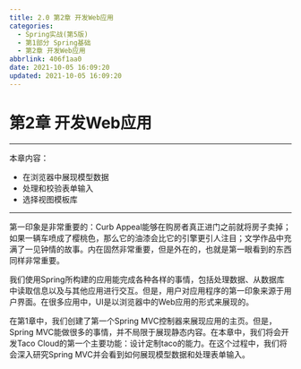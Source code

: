 ```yaml
---
title: 2.0 第2章 开发Web应用
categories:
  - Spring实战(第5版)
  - 第1部分 Spring基础
  - 第2章 开发Web应用
abbrlink: 406f1aa0
date: 2021-10-05 16:09:20
updated: 2021-10-05 16:09:20
---
```

# 第2章 开发Web应用
___
本章内容：
- 在浏览器中展现模型数据
- 处理和校验表单输入
- 选择视图模板库
___

第一印象是非常重要的：Curb Appeal能够在购房者真正进门之前就将房子卖掉；如果一辆车喷成了樱桃色，那么它的油漆会比它的引擎更引人注目；文学作品中充满了一见钟情的故事。内在固然非常重要，但是外在的，也就是第一眼看到的东西同样非常重要。

我们使用Spring所构建的应用能完成各种各样的事情，包括处理数据、从数据库中读取信息以及与其他应用进行交互。但是，用户对应用程序的第一印象来源于用户界面。在很多应用中，UI是以浏览器中的Web应用的形式来展现的。

在第1章中，我们创建了第一个Spring MVC控制器来展现应用的主页。但是，Spring MVC能做很多的事情，并不局限于展现静态内容。在本章中，我们将会开发Taco Cloud的第一个主要功能：设计定制taco的能力。在这个过程中，我们将会深入研究Spring MVC并会看到如何展现模型数据和处理表单输入。

